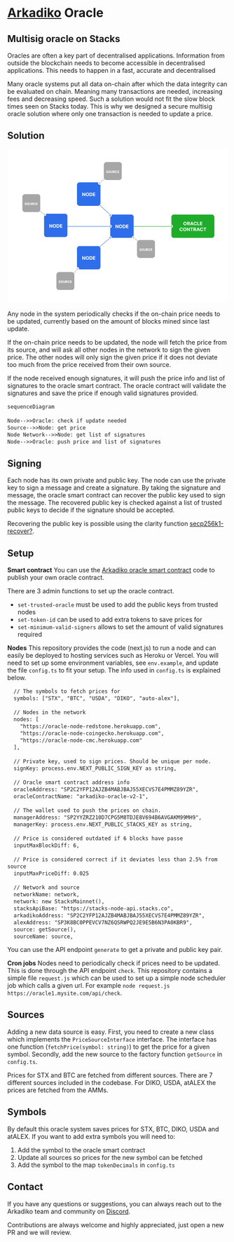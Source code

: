# [Arkadiko](https://arkadiko.finance/) Oracle

## Multisig oracle on Stacks
Oracles are often a key part of decentralised applications. Information from outside the blockchain needs to become accessible in decentralised applications. This needs to happen in a fast, accurate and decentralised

Many oracle systems put all data on-chain after which the data integrity can be evaluated on chain. Meaning many transactions are needed, increasing fees and decreasing speed. Such a solution would not fit the slow block times seen on Stacks today. This is why we designed a secure multisig oracle solution where only one transaction is needed to update a price.

## Solution

![Architecture](https://github.com/arkadiko-dao/oracle-node/blob/main/docs/architecture.png?raw=true)

Any node in the system periodically checks if the on-chain price needs to be updated, currently based on the amount of blocks mined since last update.

If the on-chain price needs to be updated, the node will fetch the price from its source, and will ask all other nodes in the network to sign the given price. The other nodes will only sign the given price if it does not deviate too much from the price received from their own source.

If the node received enough signatures, it will push the price info and list of signatures to the oracle smart contract. The oracle contract will validate the signatures and save the price if enough valid signatures provided.

```mermaid 
sequenceDiagram

Node-->>Oracle: check if update needed
Source-->>Node: get price
Node Network-->>Node: get list of signatures
Node-->>Oracle: push price and list of signatures
```

## Signing

Each node has its own private and public key. The node can use the private key to sign a message and create a signature. By taking the signature and message, the oracle smart contract can recover the public key used to sign the message. The recovered public key is checked against a list of trusted public keys to decide if the signature should be accepted.

Recovering the public key is possible using the clarity function [secp256k1-recover?](https://docs.stacks.co/docs/write-smart-contracts/clarity-language/language-functions#secp256k1-recover).


## Setup

**Smart contract**
You can use the [Arkadiko oracle smart contract](https://explorer.stacks.co/txid/SP2C2YFP12AJZB4MABJBAJ55XECVS7E4PMMZ89YZR.arkadiko-oracle-v2-1?chain=mainnet) code to publish your own oracle contract. 

There are 3 admin functions to set up the oracle contract.

 - `set-trusted-oracle` must be used to add the public keys from trusted nodes
 - `set-token-id` can be used to add extra tokens to save prices for
 - `set-minimum-valid-signers` allows to set the amount of valid signatures required

**Nodes**
This repository provides the code (next.js) to run a node and can easily be deployed to hosting services such as Heroku or Vercel. You will need to set up some environment variables, see `env.example`, and update the file `config.ts` to fit your setup. The info used in `config.ts` is explained below.

```
  // The symbols to fetch prices for 
  symbols: ["STX", "BTC", "USDA", "DIKO", "auto-alex"],
  
  // Nodes in the network
  nodes: [
    "https://oracle-node-redstone.herokuapp.com",
    "https://oracle-node-coingecko.herokuapp.com",
    "https://oracle-node-cmc.herokuapp.com"
  ],
  
  // Private key, used to sign prices. Should be unique per node.
  signKey: process.env.NEXT_PUBLIC_SIGN_KEY as string,

  // Oracle smart contract address info 
  oracleAddress: "SP2C2YFP12AJZB4MABJBAJ55XECVS7E4PMMZ89YZR",
  oracleContractName: "arkadiko-oracle-v2-1",

  // The wallet used to push the prices on chain.
  managerAddress: "SP2YYZRZ210D7CPG5M8TDJE8V694B6AVGAKM99MH9",
  managerKey: process.env.NEXT_PUBLIC_STACKS_KEY as string,
  
  // Price is considered outdated if 6 blocks have passe
  inputMaxBlockDiff: 6,

  // Price is considered correct if it deviates less than 2.5% from source
  inputMaxPriceDiff: 0.025 
  
  // Network and source 
  networkName: network,
  network: new StacksMainnet(),
  stacksApiBase: "https://stacks-node-api.stacks.co",
  arkadikoAddress: "SP2C2YFP12AJZB4MABJBAJ55XECVS7E4PMMZ89YZR",
  alexAddress: "SP3K8BC0PPEVCV7NZ6QSRWPQ2JE9E5B6N3PA0KBR9",
  source: getSource(),
  sourceName: source,
  ```

You can use the API endpoint `generate` to get a private and public key pair.

**Cron jobs**
Nodes need to periodically check if prices need to be updated. This is done through the API endpoint `check`. 
This repository contains a simple file `request.js` which can be used to set up a simple node scheduler job which calls a given url. For example `node request.js https://oracle1.mysite.com/api/check`.

## Sources
Adding a new data source is easy. First, you need to create a new class which implements the `PriceSourceInterface` interface. The interface has one function (`fetchPrice(symbol: string)`) to get the price for a given symbol. Secondly, add the new source to the factory function `getSource` in `config.ts`.

Prices for STX and BTC are fetched from different sources. There are 7 different sources included in the codebase. For DIKO, USDA, atALEX the prices are fetched from the AMMs.

## Symbols  
By default this oracle system saves prices for STX, BTC, DIKO, USDA and atALEX. If you want to add extra symbols you will need to:

 1. Add the symbol to the oracle smart contract
 2. Update all sources so prices for the new symbol can be fetched
 3. Add the symbol to the map `tokenDecimals` in `config.ts`

## Contact  
If you have any questions or suggestions, you can always reach out to the Arkadiko team and community on  [Discord](https://discord.gg/7UB6JjjCNV).

Contributions are always welcome and highly appreciated, just open a new PR and we will review.


